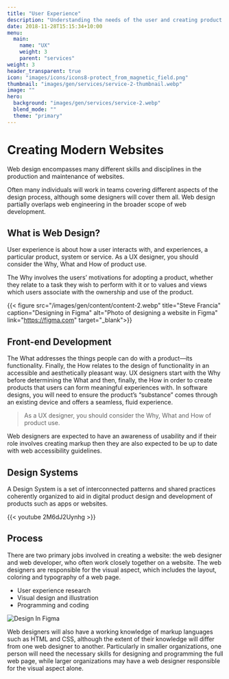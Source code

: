 ```yaml
---
title: "User Experience"
description: "Understanding the needs of the user and creating product solutions."
date: 2018-11-28T15:15:34+10:00
menu:
  main:
    name: "UX"
    weight: 3
    parent: "services"
weight: 3
header_transparent: true
icon: "images/icons/icons8-protect_from_magnetic_field.png"
thumbnail: "images/gen/services/service-2-thumbnail.webp"
image: ""
hero:
  background: "images/gen/services/service-2.webp"
  blend_mode: ""
  theme: "primary"
---
```


# Creating Modern Websites

Web design encompasses many different skills and disciplines in the production and maintenance of websites.

Often many individuals will work in teams covering different aspects of the design process, although some designers will cover them all. Web design partially overlaps web engineering in the broader scope of web development.

## What is Web Design?

User experience is about how a user interacts with, and experiences, a particular product, system or service. As a UX designer, you should consider the Why, What and How of product use.

The Why involves the users’ motivations for adopting a product, whether they relate to a task they wish to perform with it or to values and views which users associate with the ownership and use of the product.

{{< figure src="/images/gen/content/content-2.webp" title="Steve Francia"  caption="Designing in Figma" alt="Photo of designing a website in Figma" link="https://figma.com" target="_blank">}}

## Front-end Development

The What addresses the things people can do with a product—its functionality. Finally, the How relates to the design of functionality in an accessible and aesthetically pleasant way. UX designers start with the Why before determining the What and then, finally, the How in order to create products that users can form meaningful experiences with. In software designs, you will need to ensure the product’s “substance” comes through an existing device and offers a seamless, fluid experience.

> As a UX designer, you should consider the Why, What and How of product use.

Web designers are expected to have an awareness of usability and if their role involves creating markup then they are also expected to be up to date with web accessibility guidelines.

## Design Systems

A Design System is a set of interconnected patterns and shared practices coherently organized to aid in digital product design and development of products such as apps or websites.

{{< youtube 2M6dJ2Uynhg >}}

## Process

There are two primary jobs involved in creating a website: the web designer and web developer, who often work closely together on a website. The web designers are responsible for the visual aspect, which includes the layout, coloring and typography of a web page.

- User experience research
- Visual design and illustration
- Programming and coding

![Design In Figma](/images/gen/content/content-3.webp)

Web designers will also have a working knowledge of markup languages such as HTML and CSS, although the extent of their knowledge will differ from one web designer to another. Particularly in smaller organizations, one person will need the necessary skills for designing and programming the full web page, while larger organizations may have a web designer responsible for the visual aspect alone.
